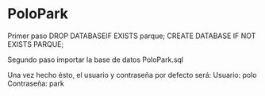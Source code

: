 # PoloPark

Primer paso
DROP DATABASEIF EXISTS parque;
CREATE DATABASE IF NOT EXISTS PARQUE;

Segundo paso
importar la base de datos PoloPark.sql

Una vez hecho ésto, el usuario y contraseña por defecto será:
Usuario: polo
Contraseña: park

